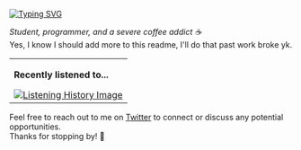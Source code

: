 <!-- Header -->
<a href="#"><img src="https://readme-typing-svg.herokuapp.com?font=Karla&size=24&pause=1000&color=F7F7F7&vCenter=true&random=true&width=800&lines=Hi+there%2C+call+me+Natural!;404%3A+Probably+didn't+took+enough+coffee;Break+production%2C+Fix+production%2C+Repeat" alt="Typing SVG" /></a>

<!-- Bio -->
<i>Student, programmer, and a severe coffee addict ☕ </i></br>
Yes, I know I should add more to this readme, I'll do that past work broke yk.

<!-- Spotify Now Playing -->
<table>
  <tr>
    <td>
      <p><b>Recently listened to...</p></b>
      <a href="https://www.last.fm/user/itsmrnatural">
        <img src="https://lastfm-recently-played.vercel.app/api?user=itsmrnatural&count=3&show_user=header&loved=true&loved_style=3&bg_color=00000000&footer_style=compact_stats&maxage=60" alt="Listening History Image">
      </a>
    </td>
  </tr>
</table>

<!-- Connect -->
Feel free to reach out to me on <a href="https://x.com/itsmrnatural">Twitter</a> to connect or discuss any potential opportunities. </br>
Thanks for stopping by! 🙌
